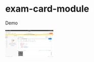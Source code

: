 # exam-card-module

<p align="center">
<p>Demo</p>
  <img src="https://github.com/ibnahmadbello/exam-card-module/blob/master/src/main/resources/static/demo.png" width="30%">
</p>

